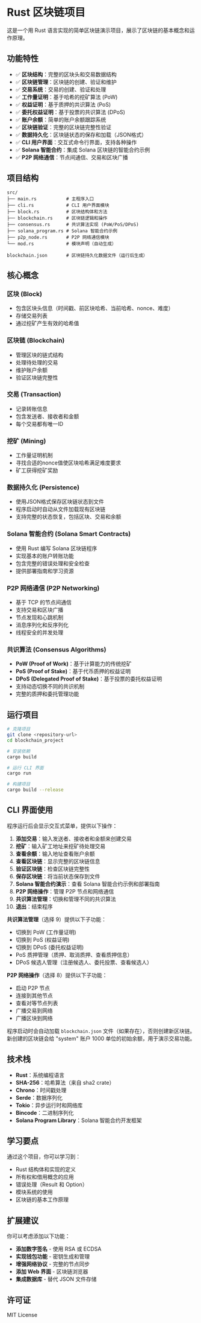 # Rust 区块链项目

这是一个用 Rust 语言实现的简单区块链演示项目，展示了区块链的基本概念和运作原理。

## 功能特性

- ✅ **区块结构**：完整的区块头和交易数据结构
- ✅ **区块链管理**：区块链的创建、验证和维护
- ✅ **交易系统**：交易的创建、验证和处理
- ✅ **工作量证明**：基于哈希的挖矿算法 (PoW)
- ✅ **权益证明**：基于质押的共识算法 (PoS)
- ✅ **委托权益证明**：基于投票的共识算法 (DPoS)
- ✅ **账户余额**：简单的账户余额跟踪系统
- ✅ **区块链验证**：完整的区块链完整性验证
- ✅ **数据持久化**：区块链状态的保存和加载（JSON格式）
- ✅ **CLI 用户界面**：交互式命令行界面，支持各种操作
- ✅ **Solana 智能合约**：集成 Solana 区块链的智能合约示例
- ✅ **P2P 网络通信**：节点间通信、交易和区块广播

## 项目结构

```
src/
├── main.rs           # 主程序入口
├── cli.rs            # CLI 用户界面模块
├── block.rs          # 区块结构体和方法
├── blockchain.rs     # 区块链逻辑和操作
├── consensus.rs      # 共识算法实现 (PoW/PoS/DPoS)
├── solana_program.rs # Solana 智能合约示例
├── p2p_node.rs       # P2P 网络通信模块
└── mod.rs            # 模块声明（自动生成）

blockchain.json       # 区块链持久化数据文件（运行后生成）
```

## 核心概念

### 区块 (Block)
- 包含区块头信息（时间戳、前区块哈希、当前哈希、nonce、难度）
- 存储交易列表
- 通过挖矿产生有效的哈希值

### 区块链 (Blockchain)
- 管理区块的链式结构
- 处理待处理的交易
- 维护账户余额
- 验证区块链完整性

### 交易 (Transaction)
- 记录转账信息
- 包含发送者、接收者和金额
- 每个交易都有唯一ID

### 挖矿 (Mining)
- 工作量证明机制
- 寻找合适的nonce值使区块哈希满足难度要求
- 矿工获得挖矿奖励

### 数据持久化 (Persistence)
- 使用JSON格式保存区块链状态到文件
- 程序启动时自动从文件加载现有区块链
- 支持完整的状态恢复，包括区块、交易和余额

### Solana 智能合约 (Solana Smart Contracts)
- 使用 Rust 编写 Solana 区块链程序
- 实现基本的账户转账功能
- 包含完整的错误处理和安全检查
- 提供部署指南和学习资源

### P2P 网络通信 (P2P Networking)
- 基于 TCP 的节点间通信
- 支持交易和区块广播
- 节点发现和心跳机制
- 消息序列化和反序列化
- 线程安全的并发处理

### 共识算法 (Consensus Algorithms)
- **PoW (Proof of Work)**：基于计算能力的传统挖矿
- **PoS (Proof of Stake)**：基于代币质押的权益证明
- **DPoS (Delegated Proof of Stake)**：基于投票的委托权益证明
- 支持动态切换不同的共识机制
- 完整的质押和委托管理功能

## 运行项目

```bash
# 克隆项目
git clone <repository-url>
cd blockchain_project

# 安装依赖
cargo build

# 运行 CLI 界面
cargo run

# 构建项目
cargo build --release
```

## CLI 界面使用

程序运行后会显示交互式菜单，提供以下操作：

1. **添加交易**：输入发送者、接收者和金额来创建交易
2. **挖矿**：输入矿工地址来挖矿待处理交易
3. **查看余额**：输入地址查看账户余额
4. **查看区块链**：显示完整的区块链信息
5. **验证区块链**：检查区块链完整性
6. **保存区块链**：将当前状态保存到文件
7. **Solana 智能合约演示**：查看 Solana 智能合约示例和部署指南
8. **P2P 网络操作**：管理 P2P 节点和网络通信
9. **共识算法管理**：切换和管理不同的共识算法
10. **退出**：结束程序

**共识算法管理**（选择 9）提供以下子功能：
- 切换到 PoW (工作量证明)
- 切换到 PoS (权益证明)
- 切换到 DPoS (委托权益证明)
- PoS 质押管理（质押、取消质押、查看质押信息）
- DPoS 候选人管理（注册候选人、委托投票、查看候选人）

**P2P 网络操作**（选择 8）提供以下子功能：
- 启动 P2P 节点
- 连接到其他节点
- 查看对等节点列表
- 广播交易到网络
- 广播区块到网络

程序启动时会自动加载 `blockchain.json` 文件（如果存在），否则创建新区块链。新创建的区块链会给 "system" 账户 1000 单位的初始余额，用于演示交易功能。

## 技术栈

- **Rust**：系统编程语言
- **SHA-256**：哈希算法（来自 sha2 crate）
- **Chrono**：时间戳处理
- **Serde**：数据序列化
- **Tokio**：异步运行时和网络库
- **Bincode**：二进制序列化
- **Solana Program Library**：Solana 智能合约开发框架

## 学习要点

通过这个项目，你可以学习到：
- Rust 结构体和实现的定义
- 所有权和借用概念的应用
- 错误处理（Result 和 Option）
- 模块系统的使用
- 区块链的基本工作原理

## 扩展建议

你可以考虑添加以下功能：
- __添加数字签名__ - 使用 RSA 或 ECDSA 
- __实现钱包功能__ - 密钥生成和管理 
- __增强网络协议__ - 完整的节点同步 
- __添加 Web 界面__ - 区块链浏览器 
- __集成数据库__ - 替代 JSON 文件存储


## 许可证

MIT License
